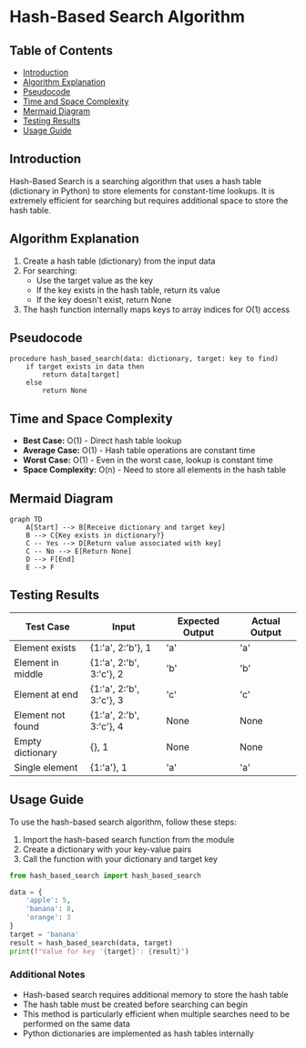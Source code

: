 # Hash-Based Search Algorithm

## Table of Contents

- [Introduction](#introduction)
- [Algorithm Explanation](#algorithm-explanation)
- [Pseudocode](#pseudocode)
- [Time and Space Complexity](#time-and-space-complexity)
- [Mermaid Diagram](#mermaid-diagram)
- [Testing Results](#testing-results)
- [Usage Guide](#usage-guide)

## Introduction

Hash-Based Search is a searching algorithm that uses a hash table (dictionary in Python) to store elements for constant-time lookups. It is extremely efficient for searching but requires additional space to store the hash table.

## Algorithm Explanation

1. Create a hash table (dictionary) from the input data
2. For searching:
   - Use the target value as the key
   - If the key exists in the hash table, return its value
   - If the key doesn't exist, return None
3. The hash function internally maps keys to array indices for O(1) access

## Pseudocode

```
procedure hash_based_search(data: dictionary, target: key to find)
    if target exists in data then
        return data[target]
    else
        return None
```

## Time and Space Complexity

- **Best Case:** O(1) - Direct hash table lookup
- **Average Case:** O(1) - Hash table operations are constant time
- **Worst Case:** O(1) - Even in the worst case, lookup is constant time
- **Space Complexity:** O(n) - Need to store all elements in the hash table

## Mermaid Diagram

```mermaid
graph TD
    A[Start] --> B[Receive dictionary and target key]
    B --> C{Key exists in dictionary?}
    C -- Yes --> D[Return value associated with key]
    C -- No --> E[Return None]
    D --> F[End]
    E --> F
```

## Testing Results

| Test Case         | Input                    | Expected Output | Actual Output |
| ----------------- | ------------------------ | --------------- | ------------- |
| Element exists    | {1:'a', 2:'b'}, 1        | 'a'             | 'a'           |
| Element in middle | {1:'a', 2:'b', 3:'c'}, 2 | 'b'             | 'b'           |
| Element at end    | {1:'a', 2:'b', 3:'c'}, 3 | 'c'             | 'c'           |
| Element not found | {1:'a', 2:'b', 3:'c'}, 4 | None            | None          |
| Empty dictionary  | {}, 1                    | None            | None          |
| Single element    | {1:'a'}, 1               | 'a'             | 'a'           |

## Usage Guide

To use the hash-based search algorithm, follow these steps:

1. Import the hash-based search function from the module
2. Create a dictionary with your key-value pairs
3. Call the function with your dictionary and target key

```python
from hash_based_search import hash_based_search

data = {
    'apple': 5,
    'banana': 8,
    'orange': 3
}
target = 'banana'
result = hash_based_search(data, target)
print(f"Value for key '{target}': {result}")
```

### Additional Notes

- Hash-based search requires additional memory to store the hash table
- The hash table must be created before searching can begin
- This method is particularly efficient when multiple searches need to be performed on the same data
- Python dictionaries are implemented as hash tables internally
